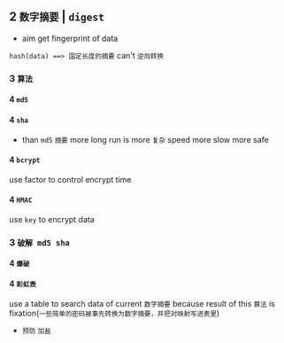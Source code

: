 ## 2 `数字摘要` | `digest` 
* aim
get fingerprint of data

`hash(data) ==> 国定长度的摘要` 
can't `逆向转换` 



### 3  `算法` 
#### 4   `md5` 

#### 4   `sha` 
* than `md5` 
`摘要` more long
run is more `复杂` 
speed more slow
more safe

#### 4   `bcrypt` 
use factor to control encrypt time

#### 4   `HMAC` 
use `key` to encrypt data



### 3  `破解 md5 sha` 
#### 4   `爆破` 

#### 4   `彩虹表` 
use a table to search data of current `数字摘要` 
because result of this `算法` is fixation(`一些简单的密码被事先转换为数字摘要，并把对映射写进表里`)

* `预防` 
`加盐` 
